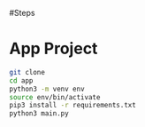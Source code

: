 #Steps

# App Project
```sh
git clone
cd app
python3 -m venv env
source env/bin/activate
pip3 install -r requirements.txt
python3 main.py
```
